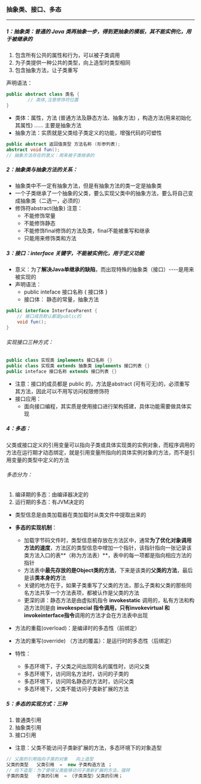 ### 抽象类、接口、多态

------

##### 1：抽象类：普通的 Java 类再抽象一步，得到更抽象的模板，其不能实例化，用于被继承的

1. 包含所有公共的属性和行为，可以被子类调用
2. 为子类提供一种公共的类型，向上造型时类型相同
3. 包含抽象方法，让子类重写

声明语法：

```java
public abstract class 类名 { 
		// 类体,注意修饰符位置
}
```

- 类体：属性，方法 (普通方法及静态方法、抽象方法) ，构造方法(用来初始化其属性) ...... 主要是抽象方法
- 抽象方法：实质就是父类给子类定义的功能，增强代码的可塑性

```java
public abstract 返回值类型 方法名称 (形参列表);
abstract void fun();
// 抽象方法存在的意义：用来被子类继承的
```

##### 2：抽象类与抽象方法的关系：

- 抽象类中不一定有抽象方法，但是有抽象方法的类一定是抽象类
- 一个子类继承了一个抽象的父类，要么实现父类中的抽象方法，要么将自己变成抽象类（二选一，必须的）
- 修饰符abstract(抽象) 注意：
  - 不能修饰常量
  - 不能修饰静态
  - 不能修饰final修饰的方法及类，final不能被重写和继承
  - 只能用来修饰类和方法

##### 3：接口：interface 关键字，不能被实例化，用于定义功能

- 意义：为了**解决Java单继承的缺陷**，而出现特殊的抽象类（接口）----是用来被实现的
- 声明语法：
  - public inteface 接口名称  { 接口体 }
  - 接口体： 静态的常量，抽象方法

```java
public interface InterfaceParent {
  	// 接口成员默认都是public的
    void fun();
}
```

###### 实现接口三种方式：

```java
public class 实现类 implements 接口名称 {}
public class 实现类 extends 抽象类 implements 接口列表 {}
public inteface 接口名称 extends 接口列表 {}
```

- 注意：接口的成员都是 public 的，方法是abstract (可有可无)的，必须重写其方法，因此可以不用写访问权限修饰符
- 接口应用：
  - 面向接口编程，其实质是使用接口进行架构搭建，具体功能需要做具体实现

##### 4：多态：

​	父类或接口定义的引用变量可以指向子类或具体实现类的实例对象，而程序调用的方法在运行期才动态绑定，就是引用变量所指向的具体实例对象的方法，而不是引用变量的类型中定义的方法

###### 多态分为：

1. 编译期的多态：由编译器决定的
2. 运行期的多态：有JVM决定的

- 类型信息是由类加载器在类加载时从类文件中提取出来的
- **多态的实现机制**：
  - 加载字节码文件时，类型信息被存放在方法区中，通常**为了优化对象调用方法的速度**，方法区的类型信息中增加一个指针，该指针指向一张记录该类方法入口的表**（称为方法表）**，表中的每一项都是指向相应方法的指针
  - 方法表中**最先存放的是Object类的方法**，下来是该类的**父类的方法**，最后是该**类本身的方**法
  - 关键的地方在于，如果子类重写了父类的方法，那么子类和父类的那些同名方法共享一个方法表项，都被认作是父类的方法
  - 更深的讲：静态方法是由虚拟机指令 **invokestatic** 调用的，私有方法和构造方法则是由 **invokespecial **指令调用，只有**invokevirtual 和 invokeinterface指令**调用的方法才会在方法表中出现

- 方法的重载(overload)：是编译时的多态性（前绑定）
- 方法的重写(override) （方法的覆盖）：是运行时的多态性（后绑定）
- 特性：
  - 多态环境下，子父类之间出现同名的属性时，访问父类
  - 多态环境下，访问同名方法时，访问的子类的
  - 多态环境下，访问同名静态的方法时，访问父类
  - 多态环境下，父类不能访问子类新扩展的方法

##### 5：多态的实现方式：三种

1. 普通类引用
2. 抽象类引用
3. 接口引用

- 注意：父类不能访问子类新扩展的方法，多态环境下的对象造型


```java
// 父类的引用指向子类的对象   向上造型
父类的类型   父类引用  =  new 子类构造方法 ；
// 向下造型：为了使得父类能够访问子类新扩展的方法，强转
子类的类型   子类的引用  = （子类类型）父类的引用；
```






​	
​	